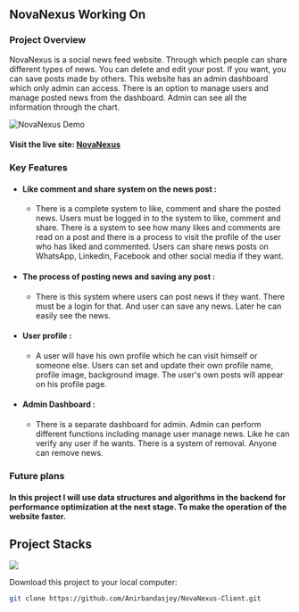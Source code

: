 ## NovaNexus Working On

### Project Overview
NovaNexus is a social news feed website. Through which people can share different types of news. You can delete and edit your post. If you want, you can save posts made by others. This website has an admin dashboard which only admin can access. There is an option to manage users and manage posted news from the dashboard. Admin can see all the information through the chart.

![NovaNexus Demo](https://i.ibb.co/4dH5X2h/demo.png)

#### Visit the live site: [NovaNexus](https://novanexus.vercel.app)


### Key Features

- #### Like comment and share system on the news post :
  - There is a complete system to like, comment and share the posted news. Users must be logged in to the system to like, comment and share. There is a system to see how many likes and comments are read on a post and there 
    is a process to visit the profile of the user who has liked and commented. Users can share news posts on WhatsApp, Linkedin, Facebook and other social media if they want.

- #### The process of posting news and saving any post :
  - There is this system where users can post news if they want. There must be a login for that. And user can save any news. Later he can easily see the news.

 - #### User profile :
   - A user will have his own profile which he can visit himself or someone else. Users can set and update their own profile name, profile image, background image. The user's own posts will appear on his profile page.

 - #### Admin Dashboard :
   - There is a separate dashboard for admin. Admin can perform different functions including manage user manage news. Like he can verify any user if he wants. There is a system of removal. Anyone can remove news.
 


### Future plans
#### In this project I will use data structures and algorithms in the backend for performance optimization at the next stage. To make the operation of the website faster.

## Project Stacks

<p align="left">
  <a href="https://skillicons.dev">
    <img src="https://skillicons.dev/icons?i=react,ts,express,mongodb,tailwindcss,firebase" />
  </a>
</p>

Download this project to your local computer:

```bash
git clone https://github.com/Anirbandasjoy/NovaNexus-Client.git
